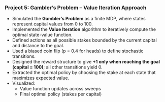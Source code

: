 ### **Project 5: Gambler’s Problem – Value Iteration Approach**

- Simulated the **Gambler’s Problem** as a finite MDP, where states represent capital values from 0 to 100.
- Implemented the **Value Iteration** algorithm to iteratively compute the optimal state-value function.
- Defined actions as all possible stakes bounded by the current capital and distance to the goal.
- Used a biased coin flip (p = 0.4 for heads) to define stochastic transitions.
- Designed the reward structure to give **+1 only when reaching the goal (capital = 100)**; all other transitions yield 0.
- Extracted the optimal policy by choosing the stake at each state that maximizes expected value.
- Visualized:
  - Value function updates across sweeps
  - Final optimal policy (stakes per capital)


